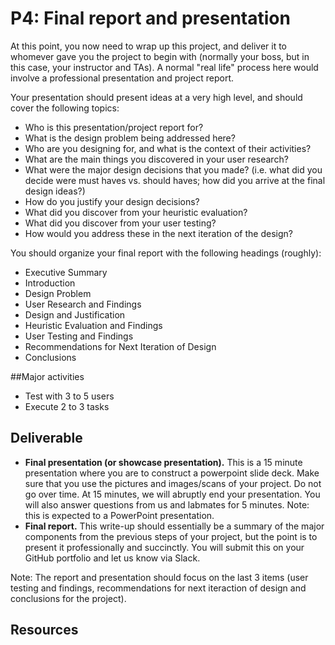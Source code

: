 # P4: Final report and presentation

At this point, you now need to wrap up this project, and deliver it to whomever gave you the project to begin with (normally your boss, but in this case, your instructor and TAs). A normal "real life" process here would involve a professional presentation and project report.

Your presentation should present ideas at a very high level, and should cover the following topics:
- Who is this presentation/project report for?
- What is the design problem being addressed here?
- Who are you designing for, and what is the context of their activities?
- What are the main things you discovered in your user research?
- What were the major design decisions that you made? (i.e. what did you decide were must haves vs. should haves; how did you arrive at the final design ideas?)
- How do you justify your design decisions?
- What did you discover from your heuristic evaluation?
- What did you discover from your user testing?
- How would you address these in the next iteration of the design?

You should organize your final report with the following headings (roughly):
- Executive Summary
- Introduction
- Design Problem
- User Research and Findings
- Design and Justification
- Heuristic Evaluation and Findings
- User Testing and Findings
- Recommendations for Next Iteration of Design
- Conclusions

##Major activities
- Test with 3 to 5 users
- Execute 2 to 3 tasks

## Deliverable
- **Final presentation (or showcase presentation).** This is a 15 minute presentation where you are to construct a powerpoint slide deck. Make sure that you use the pictures and images/scans of your project. Do not go over time. At 15 minutes, we will abruptly end your presentation. You will also answer questions from us and labmates for 5 minutes. Note: this is expected to a PowerPoint presentation.
- **Final report.** This write-up should essentially be a summary of the major components from the previous steps of your project, but the point is to present it professionally and succinctly. You will submit this on your GitHub portfolio and let us know via Slack.

Note: The report and presentation should focus on the last 3 items (user testing and findings, recommendations for next iteraction of design and conclusions for the project).

## Resources
